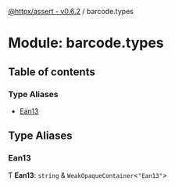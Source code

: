 [@httpx/assert - v0.6.2](../README.md) / barcode.types

# Module: barcode.types

## Table of contents

### Type Aliases

- [Ean13](barcode_types.md#ean13)

## Type Aliases

### Ean13

Ƭ **Ean13**: `string` & `WeakOpaqueContainer`\<``"Ean13"``\>
